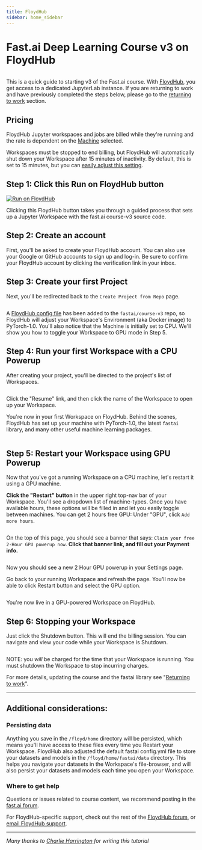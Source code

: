 ```yaml
---
title: FloydHub
sidebar: home_sidebar
---
```

# Fast.ai Deep Learning Course v3 on FloydHub

<img alt="" src="/images/floydhub/floydhubFastai.png">

This is a quick guide to starting v3 of the Fast.ai course. With [FloydHub](https://www.floydhub.com), you get access to a dedicated JupyterLab instance. If you are returning to work and have previously completed the steps below, please go to the [returning to work](http://course.fast.ai/update_floydhub.html) section.

## Pricing

FloydHub Jupyter workspaces and jobs are billed while they're running and the rate is dependent on the [Machine](https://docs.floydhub.com/faqs/plans/#what-are-powerups) selected.

Workspaces must be stopped to end billing, but FloydHub will automatically shut down your Workspace after 15 minutes of inactivity. By default, this is set to 15 minutes, but you can [easily adjust this setting](https://docs.floydhub.com/guides/workspace/#idle-timeout-detection).

## Step 1: Click this Run on FloydHub button

[![Run on FloydHub](https://static.floydhub.com/button/button-small.svg)](https://floydhub.com/run?template=https://github.com/fastai/course-v3)

Clicking this FloydHub button takes you through a guided process that sets up a Jupyter Workspace with the fast.ai course-v3 source code.

## Step 2: Create an account

First, you'll be asked to create your FloydHub account. You can also use your Google or GitHub accounts to sign up and log-in. Be sure to confirm your FloydHub account by clicking the verification link in your inbox.

## Step 3: Create your first Project

Next, you'll be redirected back to the `Create Project from Repo` page.

<img alt="" src="/images/floydhub/createProject.png" class="screenshot">

A [FloydHub config file](https://github.com/fastai/course-v3/floyd.yml) has been added to the `fastai/course-v3` repo, so FloydHub will adjust your Workspace's Environment (aka Docker image) to PyTorch-1.0. You'll also notice that the Machine is initially set to CPU. We'll show you how to toggle your Workspace to GPU mode in Step 5.

## Step 4: Run your first Workspace with a CPU Powerup

After creating your project, you'll be directed to the project's list of Workspaces.

<img alt="" src="/images/floydhub/resumeWorkspace.png" class="screenshot">

Click the "Resume" link, and then click the name of the Workspace to open up your Workspace.

You're now in your first Workspace on FloydHub. Behind the scenes, FloydHub has set up your machine with PyTorch-1.0, the latest `fastai` library, and many other useful machine learning packages.

<img alt="" src="/images/floydhub/workspace.png" class="screenshot">

## Step 5: Restart your Workspace using GPU Powerup

Now that you've got a running Workspace on a CPU machine, let's restart it using a GPU machine.

**Click the "Restart" button** in the upper right top-nav bar of your Workspace. You'll see a dropdown list of machine-types. Once you have available hours, these options will be filled in and let you easily toggle between machines. You can get 2 hours free GPU: Under "GPU", click `Add more hours`.

<img alt="" src="/images/floydhub/restart.png" class="screenshot">

On the top of this page, you should see a banner that says: `Claim your free 2-Hour GPU powerup now`. **Click that banner link, and fill out your Payment info.**

<img alt="" src="/images/floydhub/payment.png" class="screenshot">

Now you should see a new 2 Hour GPU powerup in your Settings page.

Go back to your running Workspace and refresh the page. You'll now be able to click Restart button and select the GPU option.

<img alt="" src="/images/floydhub/restart.gif" class="screenshot">

You're now live in a GPU-powered Workspace on FloydHub.

## Step 6: Stopping your Workspace
Just click the Shutdown button. This will end the billing session. You can navigate and view your code while your Workspace is Shutdown.

<img alt="" src="/images/floydhub/shutdown.png" class="screenshot">

NOTE: you *will* be charged for the time that your Workspace is running. You must shutdown the Workspace to stop incurring charges.

For more details, updating the course and the fastai library see "[Returning to work](update_floydhub.html)".

---

## Additional considerations:

### Persisting data
Anything you save in the `/floyd/home` directory will be persisted, which means you'll have access to these files every time you Restart your Workspace. FloydHub also adjusted the default fastai config.yml file to store your datasets and models in the `/floyd/home/fastai/data` directory. This helps you navigate your datasets in the Workspace's file-browser, and will also persist your datasets and models each time you open your Workspace.

### Where to get help

Questions or issues related to course content, we recommend posting in the [fast.ai forum](http://forums.fast.ai/).

For FloydHub-specific support, check out the rest of the [FloydHub forum](https://forum.floydhub.com), or [email FloydHub support](mailto:support@floydhub.com).

---

*Many thanks to [Charlie Harrington](https://twitter.com/whatrocks) for writing this tutorial*
